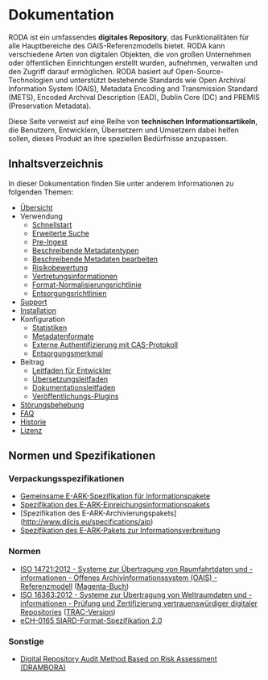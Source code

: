 # Dokumentation

RODA ist ein umfassendes **digitales Repository**, das Funktionalitäten für alle Hauptbereiche des OAIS-Referenzmodells bietet. RODA kann verschiedene Arten von digitalen Objekten, die von großen Unternehmen oder öffentlichen Einrichtungen erstellt wurden, aufnehmen, verwalten und den Zugriff darauf ermöglichen. RODA basiert auf Open-Source-Technologien und unterstützt bestehende Standards wie Open Archival Information System (OAIS), Metadata Encoding and Transmission Standard (METS), Encoded Archival Description (EAD), Dublin Core (DC) and PREMIS (Preservation Metadata).

Diese Seite verweist auf eine Reihe von **technischen Informationsartikeln**, die Benutzern, Entwicklern, Übersetzern und Umsetzern dabei helfen sollen, dieses Produkt an ihre speziellen Bedürfnisse anzupassen.

## Inhaltsverzeichnis

In dieser Dokumentation finden Sie unter anderem Informationen zu folgenden Themen:

- [Übersicht](Übersicht.md)
- Verwendung
    - [Schnellstart](Schnellstart.md)
    - [Erweiterte Suche](Erweiterte_Suche.md)
    - [Pre-Ingest](Pre_Ingest.md)
    - [Beschreibende Metadatentypen](Beschreibende_Metadaten_Typen.md)
    - [Beschreibende Metadaten bearbeiten](Beschreibende_Metadaten_Bearbeiten.md)
    - [Risikobewertung](Risiko_Bewertung.md)
    - [Vertretungsinformationen](Vertretung_Information.md)
    - [Format-Normalisierungsrichtlinie](Format_Normalisierung_Richtlinie.md)
    - [Entsorgungsrichtlinien](Entsorgung_Richtlinien.md)
- [Support](https://www.roda-community.org/#bellhop_bell-support)
- [Installation](https://www.roda-community.org/deploys/)
- Konfiguration
    - [Statistiken](Statistiken.md)
    - [Metadatenformate](Metadaten_Formate.md)
    - [Externe Authentifizierung mit CAS-Protokoll](Central_Authentication_Service.md)
    - [Entsorgungsmerkmal](Entsorgung.md)
- Beitrag
    - [Leitfaden für Entwickler](Leitfaden_Entwickler.md)
    - [Übersetzungsleitfaden](Übersetzung_Leitfaden.md)
    - [Dokumentationsleitfaden](Dokumentation_Leitfaden.md)
    - [Veröffentlichungs-Plugins](Publishing_Plugins.md)
- [Störungsbehebung](Störungsbehebung.md)
- [FAQ](FAQ.md)
- [Historie](Historie.md)
- [Lizenz](LIZENZ.md)

## Normen und Spezifikationen

### Verpackungsspezifikationen

* [Gemeinsame E-ARK-Spezifikation für Informationspakete](http://www.dilcis.eu/specifications/common-specification)
* [Spezifikation des E-ARK-Einreichungsinformationspakets](http://www.dilcis.eu/specifications/sip)
* [Spezifikation des E-ARK-Archivierungspakets] (http://www.dilcis.eu/specifications/aip)
* [Spezifikation des E-ARK-Pakets zur Informationsverbreitung](http://www.dilcis.eu/specifications/dip)

### Normen

* [ISO 14721:2012 - Systeme zur Übertragung von Raumfahrtdaten und -informationen - Offenes Archivinformationssystem (OAIS) - Referenzmodell](http://www.iso.org/iso/catalogue_detail.htm?csnumber=57284) ([Magenta-Buch](https://public.ccsds.org/pubs/650x0m2.pdf))
* [ISO 16363:2012 - Systeme zur Übertragung von Weltraumdaten und -informationen - Prüfung und Zertifizierung vertrauenswürdiger digitaler Repositories](http://www.iso.org/iso/catalogue_detail.htm?csnumber=56510) ([TRAC-Version](https://www.crl.edu/sites/default/files/d6/attachments/pages/trac_0.pdf))
* [eCH-0165 SIARD-Format-Spezifikation 2.0](https://www.ech.ch/vechweb/page?p=dossier&documentNumber=eCH-0165&documentVersion=2.0)

### Sonstige

* [Digital Repository Audit Method Based on Risk Assessment (DRAMBORA)](http://www.repositoryaudit.eu/download/)
